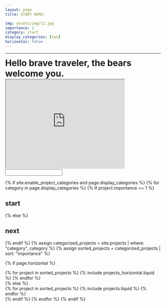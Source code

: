 ```yaml
---
layout: page
title: START HERE!

img: assets/img/12.jpg
importance: 1
category: start
display_categories: [two]
horizontal: false
---
```


---

<div class="centerthat row">
  <span style="font-size:2em;"><b>Hello brave traveler, the bears welcome you.</b> </span>

  <iframe src="https://www.google.com/maps/d/u/0/embed?mid=1c-NVS8Yufc045DR5Pyh072xz5m2k9iA&ehbc=2E312F" width="384" height="288"></iframe>

  <form class="baer-challenge" baer-tag="a">
    <input>
  </form>
</div>

<!-- pages/projects.md -->
<div class="projects d-none" id="baer-exit-cards" baer-tag="a">
{% if site.enable_project_categories and page.display_categories %}
  <!-- Display categorized projects -->
  {% for category in page.display_categories %}
 <!-- <a id="{{ category }}" href=".#{{ category }}">-->
  {% if project.importance == 1 %}
      <h2 class="category">start</h2>
  {% else %}
    <h2 class="category">next</h2>
  {% endif %}
 <!-- </a>-->
    {% assign categorized_projects = site.projects | where: "category", category %}
    {% assign sorted_projects = categorized_projects | sort: "importance" %}
  
  <!-- Generate cards for each project -->
  {% if page.horizontal %}
  <div class="container centerthat">
    <div class="row row-cols-1 row-cols-md-2">
    {% for project in sorted_projects %}
      {% include projects_horizontal.liquid %}
    {% endfor %}
    </div>
  </div>
  {% else %}
  <div class="row row-cols-1 row-cols-md-3 centerthat">
    {% for project in sorted_projects %}
      {% include projects.liquid %}
    {% endfor %}
  </div>
  {% endif %}
  {% endfor %}
{% endif %}
